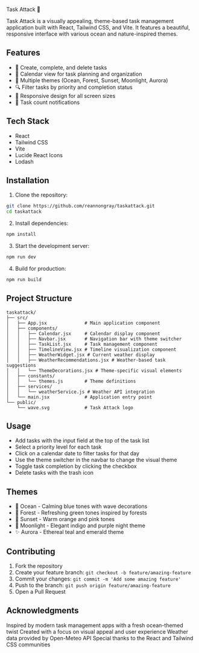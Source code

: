 Task Attack 🌊

Task Attack is a visually appealing, theme-based task management application built with React, Tailwind CSS, and Vite. It features a beautiful, responsive interface with various ocean and nature-inspired themes.

## Features

- 📝 Create, complete, and delete tasks
- 📅 Calendar view for task planning and organization
- 🎨 Multiple themes (Ocean, Forest, Sunset, Moonlight, Aurora)
- 🔍 Filter tasks by priority and completion status
- 📱 Responsive design for all screen sizes
- 🔔 Task count notifications

## Tech Stack

- React
- Tailwind CSS
- Vite
- Lucide React Icons
- Lodash

## Installation

1. Clone the repository:
```bash
git clone https://github.com/reannongray/taskattack.git
cd taskattack
```

2. Install dependencies:
```bash
npm install
```

3. Start the development server:
```bash
npm run dev
```

4. Build for production:
```bash
npm run build
```

## Project Structure

```
taskattack/
├── src/
│   ├── App.jsx              # Main application component
│   ├── components/
│   │   ├── Calendar.jsx     # Calendar display component
│   │   ├── Navbar.jsx       # Navigation bar with theme switcher
│   │   ├── TaskList.jsx     # Task management component
│   │   ├── TimelineView.jsx # Timeline visualization component
│   │   ├── WeatherWidget.jsx # Current weather display
│   │   ├── WeatherRecommendations.jsx # Weather-based task suggestions
│   │   └── ThemeDecorations.jsx # Theme-specific visual elements
│   ├── constants/
│   │   └── themes.js        # Theme definitions
│   ├── services/
│   │   └── weatherService.js # Weather API integration
│   └── main.jsx             # Application entry point
└── public/
    └── wave.svg             # Task Attack logo
```

## Usage

- Add tasks with the input field at the top of the task list
- Select a priority level for each task
- Click on a calendar date to filter tasks for that day
- Use the theme switcher in the navbar to change the visual theme
- Toggle task completion by clicking the checkbox
- Delete tasks with the trash icon

## Themes

- 🌊 Ocean - Calming blue tones with wave decorations
- 🌲 Forest - Refreshing green tones inspired by forests
- 🌅 Sunset - Warm orange and pink tones 
- 🌙 Moonlight - Elegant indigo and purple night theme
- ✨ Aurora - Ethereal teal and emerald theme

## Contributing

1. Fork the repository
2. Create your feature branch: `git checkout -b feature/amazing-feature`
3. Commit your changes: `git commit -m 'Add some amazing feature'`
4. Push to the branch: `git push origin feature/amazing-feature`
5. Open a Pull Request


## Acknowledgments

Inspired by modern task management apps with a fresh ocean-themed twist
Created with a focus on visual appeal and user experience
Weather data provided by Open-Meteo API
Special thanks to the React and Tailwind CSS communities
